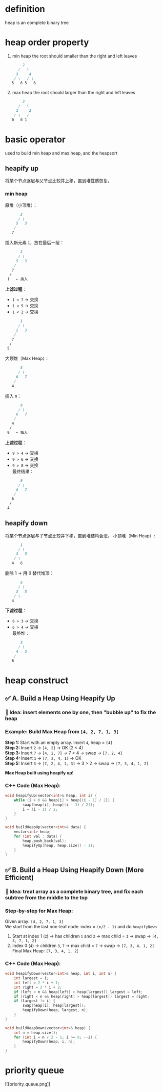 # definition 
heap is an complete binary tree
# heap order property
1. min heap
the root should smaller than the right and left leaves
```markdown
		2
	  /   \
	 3     4
	/ \   / \
   5   6 5   6
```
2. max heap
the root should larger than the right and left leaves
```markdown
		3
	  /   \
	 1     2
    / \   / 
   0   0 1   
```

# basic operator
used to build min heap and max heap, and the heapsort
## heapify up
将某个节点逐层与父节点比较并上移，直到堆性质恢复。
### min heap
原堆（小顶堆）：
```Markdown
       2
      / \
     5   3
    /
   7
```
插入新元素 `1`，放在最后一层：
```Markdown
       2
      / \
     5   3
    / 
   7
  /
 1   ← 插入
```

**上滤过程**：
- `1 < 7` → 交换
- `1 < 5` → 交换
- `1 < 2` → 交换
```markdown
       1
      / \
     2   3
    / 
   7
  /
 5
```

大顶堆（Max Heap）：
```markdown
       8
      / \
     6   7
    /
   4
```
插入 `9`：
```markdown
       8
      / \
     6   7
    / 
   4
  /
 9   ← 插入
```
**上滤过程**：
- `9 > 4` → 交换
- `9 > 6` → 交换
- `9 > 8` → 交换  
    最终结果：
```markdown
       9
      / \
     8   7
    / 
   6
  /
 4
```

## heapify down
将某个节点逐层与子节点比较并下移，直到堆结构合法。
小顶堆（Min Heap）:
```markdown
       1
      / \
     3   5
    / \
   4   6
```
删除 1 → 用 6 替代堆顶：
```markdown
       6
      / \
     3   5
    / \
   4
```
**下滤过程**：
- `6 > 3` → 交换
- `6 > 4` → 交换  
    最终堆：
```markdown
       3
      / \
     4   5
    / 
   6
```

# heap construct
## ✅ A. Build a Heap Using **Heapify Up**

### 🔼 Idea: insert elements one by one, then "bubble up" to fix the heap

### Example: Build Max Heap from `[4, 2, 7, 1, 3]`

**Step 1:** Start with an empty array. Insert `4`, heap = `[4]`  
**Step 2:** Insert `2` → `[4, 2]` → OK (2 < 4)  
**Step 3:** Insert `7` → `[4, 2, 7]` → 7 > 4 → swap → `[7, 2, 4]`  
**Step 4:** Insert `1` → `[7, 2, 4, 1]` → OK  
**Step 5:** Insert `3` → `[7, 2, 4, 1, 3]` → 3 > 2 → swap → `[7, 3, 4, 1, 2]`

**Max Heap built using heapify up!**
### C++ Code (Max Heap):
```cpp
void heapifyUp(vector<int>& heap, int i) {
    while (i > 0 && heap[i] > heap[(i - 1) / 2]) {
        swap(heap[i], heap[(i - 1) / 2]);
        i = (i - 1) / 2;
    }
}

void buildHeapUp(vector<int>& data) {
    vector<int> heap;
    for (int val : data) {
        heap.push_back(val);
        heapifyUp(heap, heap.size() - 1);
    }
}
```
## ✅ B. Build a Heap Using **Heapify Down** (More Efficient)

### 🔽 Idea: treat array as a complete binary tree, and fix each subtree **from the middle to the top**

### Step-by-step for **Max Heap**:
Given array: `[4, 2, 7, 1, 3]`  
We start from the last non-leaf node: index = `(n/2 - 1)` and do `heapifyDown`
1. Start at index 1 (`2`) → has children `1` and `3` → max child = `3` → swap → `[4, 3, 7, 1, 2]`
2. Index 0 (`4`) → children `3`, `7` → max child = `7` → swap → `[7, 3, 4, 1, 2]`
Final Max Heap: `[7, 3, 4, 1, 2]`
### C++ Code (Max Heap):
```cpp
void heapifyDown(vector<int>& heap, int i, int n) {
    int largest = i;
    int left = 2 * i + 1;
    int right = 2 * i + 2;
    if (left < n && heap[left] > heap[largest]) largest = left;
    if (right < n && heap[right] > heap[largest]) largest = right;
    if (largest != i) {
        swap(heap[i], heap[largest]);
        heapifyDown(heap, largest, n);
    }
}

void buildHeapDown(vector<int>& heap) {
    int n = heap.size();
    for (int i = n / 2 - 1; i >= 0; --i) {
        heapifyDown(heap, i, n);
    }
}
```

# priority queue
![[priority_queue.png]]